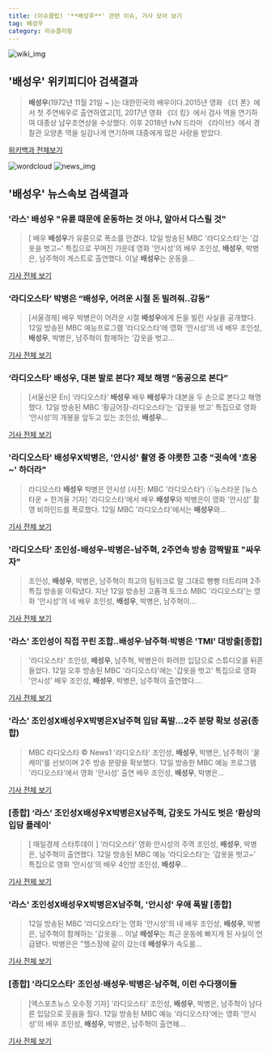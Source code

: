 ```yaml
---
title: (이슈클립) '**배성우**' 관련 이슈, 기사 모아 보기
tag: 배성우
category: 이슈클리핑
---
```

![wiki_img](https://user-images.githubusercontent.com/42597476/44503234-41136a80-a6d0-11e8-9071-6fc6418eafe4.png)
## **'**배성우**'** 위키피디아 검색결과
>**배성우**(1972년 11월 21일 ~ )는 대한민국의 배우이다.2015년 영화 《더 폰》에서 첫 주연배우로 출연하였고[1], 2017년 영화 《더 킹》에서 검사 역을 연기하여 대종상 남우조연상을 수상했다. 이후 2018년 tvN 드라마 《라이브》에서 경찰관 오양촌 역을 실감나게 연기하며 대중에게 많은 사랑을 받았다.

<a href="https://ko.wikipedia.org/wiki/배성우" target="_blank">위키백과 전체보기</a>

![wordcloud](https://s3.ap-northeast-2.amazonaws.com/lyrics101-wordcloud/2018-09-13-1536768927.png)
![news_img](https://user-images.githubusercontent.com/42597476/44507050-1206f400-a6e4-11e8-8d98-7ffbfebb353f.png)
## **'**배성우**'** 뉴스속보 검색결과
### '라스' **배성우** "유륜 때문에 운동하는 것 아냐, 알아서 다스릴 것"

>[ 배우 **배성우**가 유륜으로 폭소를 안겼다. 12일 방송된 MBC '라디오스타'는 '갑옷을 벗고~' 특집으로 꾸며진 가운데 영화 '안시성'의 배우 조인성, **배성우**, 박병은, 남주혁이 게스트로 출연했다. 이날 **배성우**는 운동을...

<a href="http://www.mydaily.co.kr/new_yk/html/read.php?newsid=201809122307532247&ext=na" target="_blank">기사 전체 보기</a>

### ‘라디오스타’ 박병은 “**배성우**, 어려운 시절 돈 빌려줘..감동”

>[서울경제] 배우 박병은이 어려운 시절 **배성우**에게 돈을 빌린 사실을 공개했다. 12일 방송된 MBC 예능프로그램 ‘라디오스타’에 영화 ‘안시성’의 네 배우 조인성, **배성우**, 박병은, 남주혁이 함께하는 ‘갑옷을 벗고...

<a href="http://www.sedaily.com/NewsView/1S4MBC7GPJ" target="_blank">기사 전체 보기</a>

### ‘라디오스타’ **배성우**, 대본 발로 본다? 제보 해명 “동공으로 본다”

>[서울신문 En] ‘라디오스타’ **배성우** 배우 **배성우**가 대본을 두 손으로 본다고 해명했다. 12일 방송된 MBC ‘황금어장-라디오스타’는 ‘갑옷을 벗고’ 특집으로 영화 ‘안시성’의 개봉을 앞두고 있는 조인성, **배성우**...

<a href="http://www.seoul.co.kr/news/newsView.php?id=20180913500001&wlog_tag3=naver" target="_blank">기사 전체 보기</a>

### '라디오스타' **배성우**X박병은, '안시성' 촬영 중 야릇한 고충 "귓속에 '흐응~' 하더라"

>라디오스타 **배성우** 박병은 안시성 (사진: MBC '라디오스타') ⓒ뉴스타운 [뉴스타운 = 한겨울 기자] '라디오스타'에서 배우 **배성우**와 박병은이 영화 '안시성' 촬영 비하인드를 폭로했다. 12일 MBC '라디오스타'에서는 **배성우**와...

<a href="http://www.newstown.co.kr/news/articleView.html?idxno=340341" target="_blank">기사 전체 보기</a>

### '라디오스타' 조인성-**배성우**-박병은-남주혁, 2주연속 방송 깜짝발표 "싸우자"

>조인성, **배성우**, 박병은, 남주혁이 최고의 팀워크로 말 그대로 빵빵 터트리며 2주 특집 방송을 이뤄냈다. 지난 12일 방송된 고품격 토크쇼 MBC '라디오스타'는 영화 '안시성'의 네 배우 조인성, **배성우**, 박병은, 남주혁이...

<a href="http://www.slist.kr/news/articleView.html?idxno=45404" target="_blank">기사 전체 보기</a>

### '라스' 조인성이 직접 꾸린 조합..**배성우**·남주혁·박병은 'TMI' 대방출[종합]

>'라디오스타' 조인성, **배성우**, 남주혁, 박병은이 화려한 입담으로 스튜디오를 뒤흔들었다. 12일 오후 방송된 MBC '라디오스타'에는 '갑옷을 벗고' 특집으로 영화 '안시성' 배우 조인성, **배성우**, 박병은, 남주혁이 출연했다....

<a href="http://www.osen.co.kr/article/G1110988134" target="_blank">기사 전체 보기</a>

### '라스' 조인성X**배성우**X박병은X남주혁 입담 폭발…2주 분량 확보 성공(종합)

>MBC 라디오스타 © News1 '라디오스타' 조인성, **배성우**, 박병은, 남주혁이 '꿀케미'를 선보이며 2주 방송 분량을 확보했다. 12일 방송한 MBC 예능 프로그램 '라디오스타'에서 영화 '안시성' 출연 배우 조인성, **배성우**, 박병은...

<a href="http://news1.kr/articles/?3425177" target="_blank">기사 전체 보기</a>

### [종합] ‘라스’ 조인성X**배성우**X박병은X남주혁, 갑옷도 가식도 벗은 ‘환상의 입담 플레이’

>[ 매일경제 스타투데이 ] ‘라디오스타’ 영화 안시성의 주역 조인성, **배성우**, 박병은, 남주혁이 출연했다. 12일 방송된 MBC 예능 ‘라디오스타’는 ‘갑옷을 벗고~’ 특집으로 영화 ‘안시성’의 배우 4인방 조인성, **배성우**...

<a href="http://star.mk.co.kr/new/view.php?mc=ST&year=2018&no=576889" target="_blank">기사 전체 보기</a>

### '라스' 조인성X**배성우**X박병은X남주혁, '안시성' 우애 폭발 [종합]

>12일 방송된 MBC '라디오스타'는 영화 '안시성'의 네 배우 조인성, **배성우**, 박병은, 남주혁이 함께하는 '갑옷을... 이날 **배성우**는 최근 운동에 빠지게 된 사실이 언급됐다. 박병은은 "헬스장에 같이 갔는데 **배성우**가 속도를...

<a href="http://sports.chosun.com/news/ntype.htm?id=201809140100109930008601&servicedate=20180913" target="_blank">기사 전체 보기</a>

### [종합] '라디오스타' 조인성·**배성우**·박병은·남주혁, 이런 수다쟁이들

>[엑스포츠뉴스 오수정 기자] '라디오스타' 조인성, **배성우**, 박병은, 남주혁이 남다른 입담으로 웃음을 줬다.   12일 방송된 MBC 예능 '라디오스타'에는 영화 '안시성'의 배우 조인성, **배성우**, 박병은, 남주혁이 출연해...

<a href="http://www.xportsnews.com/?ac=article_view&entry_id=1018747" target="_blank">기사 전체 보기</a>


